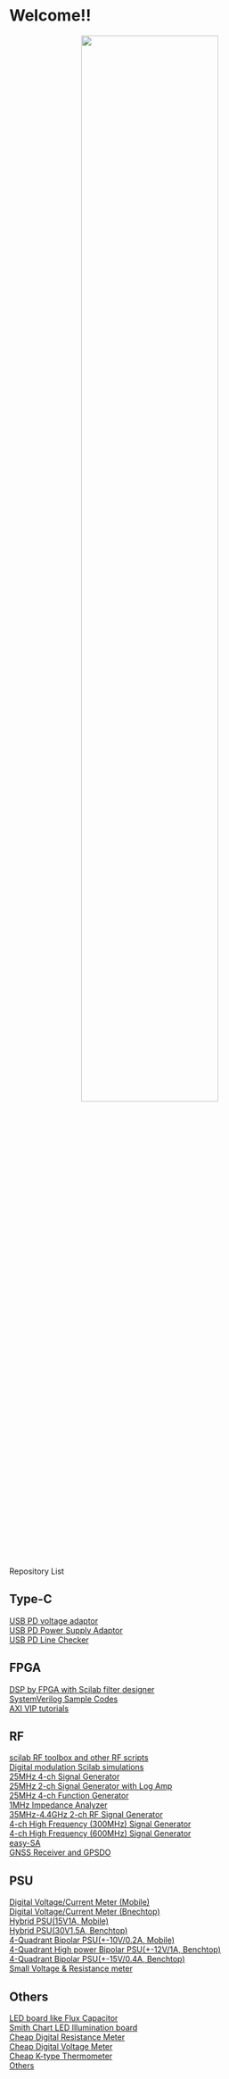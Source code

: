 # Welcome!!
<p align="center">
<img src="https://github.com/ghz-ws/ghz-ws/assets/52226620/bf208472-be28-477a-82d9-1350380e0d15" width="70%">
</p>
Repository List<br>

## Type-C
[USB PD voltage adaptor](https://github.com/ghz-ws/LPC1114-AP33772S)<br>
[USB PD Power Supply Adaptor](https://github.com/ghz-ws/LPC1114-PD-PS)<br>
[USB PD Line Checker](https://github.com/ghz-ws/LPC1114-PD-checker)<br>

## FPGA
[DSP by FPGA with Scilab filter designer](https://github.com/ghz-ws/fpga_dsp)<br>
[SystemVerilog Sample Codes](https://github.com/ghz-ws/fpga_sv)<br>
[AXI VIP tutorials](https://github.com/ghz-ws/AXI_VIP_tutorials)<br>

## RF
[scilab RF toolbox and other RF scripts](https://github.com/ghz-ws/scilab_rftools)<br>
[Digital modulation Scilab simulations](https://github.com/ghz-ws/mod)<br>
[25MHz 4-ch Signal Generator](https://github.com/ghz-ws/LPC1114-4chSG-AD9834)<br>
[25MHz 2-ch Signal Generator with Log Amp](https://github.com/ghz-ws/LPC1114-2chSG-AD9834-with-LOGamp)<br>
[25MHz 4-ch Function Generator](https://github.com/ghz-ws/LPC1114-4chFG-AD9102)<br>
[1MHz Impedance Analyzer](https://github.com/ghz-ws/LPC1768-IA)<br>
[35MHz-4.4GHz 2-ch RF Signal Generator](https://github.com/ghz-ws/LPC1114-RFSG)<br>
[4-ch High Frequency (300MHz) Signal Generator](https://github.com/ghz-ws/LPC1114-4chSG-AD9859)<br>
[4-ch High Frequency (600MHz) Signal Generator](https://github.com/ghz-ws/LPC1114-4chSG-AD9910)<br>
[easy-SA](https://github.com/ghz-ws/LPC812-SA)<br>
[GNSS Receiver and GPSDO](https://github.com/ghz-ws/gnss_rec)<br>

## PSU
[Digital Voltage/Current Meter (Mobile)](https://github.com/ghz-ws/LPC1768-DVM)<br>
[Digital Voltage/Current Meter (Bnechtop)](https://github.com/ghz-ws/LPC1768-DVM-ver2)<br>
[Hybrid PSU(15V1A, Mobile)](https://github.com/ghz-ws/LPC1768-PSU)<br>
[Hybrid PSU(30V1.5A, Benchtop)](https://github.com/ghz-ws/LPC1114-Hybrid-PSU)<br>
[4-Quadrant Bipolar PSU(+-10V/0.2A, Mobile)](https://github.com/ghz-ws/LPC1768-Bipolar-PSU)<br>
[4-Quadrant High power Bipolar PSU(+-12V/1A, Benchtop)](https://github.com/ghz-ws/LPC1768-High-power-Bipolar-PSU)<br>
[4-Quadrant Bipolar PSU(+-15V/0.4A, Benchtop)](https://github.com/ghz-ws/LPC1114-Bipolar-PSU)<br>
[Small Voltage & Resistance meter](https://github.com/ghz-ws/LPC1114-VRM)<br>

## Others
[LED board like Flux Capacitor](https://github.com/ghz-ws/LPC812-flux-cap)<br>
[Smith Chart LED Illumination board](https://github.com/ghz-ws/LPC1114-Smithchart-Illumination)<br>
[Cheap Digital Resistance Meter](https://github.com/ghz-ws/LPC812-R-Meter)<br>
[Cheap Digital Voltage Meter](https://github.com/ghz-ws/LPC812-DVM)<br>
[Cheap K-type Thermometer](https://github.com/ghz-ws/LPC812-K-thermometer)<br>
[Others](https://github.com/ghz-ws/Others)<br>
